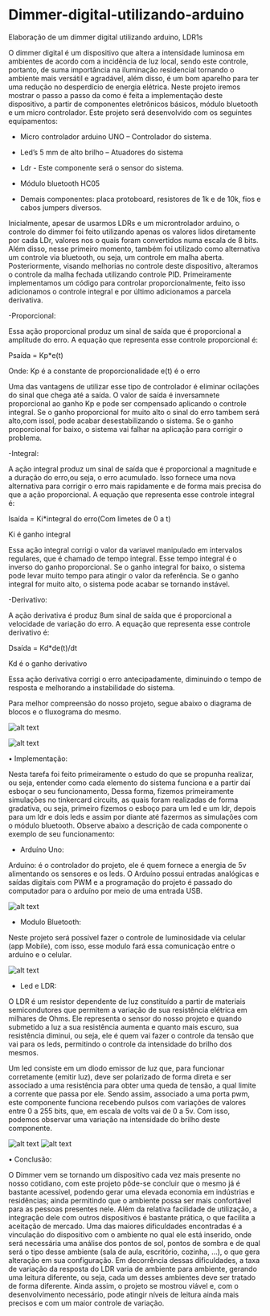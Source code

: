 # Dimmer-digital-utilizando-arduino
Elaboração de um dimmer digital utilizando arduino, LDR1s

O dimmer digital é um dispositivo que altera a intensidade luminosa em ambientes de acordo com a incidência de luz local, sendo este controle, portanto, de suma importância na iluminação residencial tornando o ambiente mais versátil e agradável, além disso, é um bom aparelho para ter uma redução no desperdício de energia elétrica.
Neste projeto iremos mostrar o passo a passo da como é feita a implementação deste dispositivo, a partir de componentes eletrônicos básicos, módulo bluetooth e um micro controlador. 
Este projeto será desenvolvido com os seguintes equipamentos:

- Micro controlador arduino UNO – Controlador do sistema.

- Led’s 5 mm de alto brilho – Atuadores do sistema

- Ldr - Este componente será o sensor do sistema.
 
- Módulo bluetooth HC05

- Demais componentes: placa protoboard, resistores de 1k e de 10k, fios e cabos jumpers diversos.

Inicialmente, apesar de usarmos LDRs e um microntrolador arduino, o controle do dimmer foi feito utilizando apenas os valores lidos diretamente por cada LDr, valores nos o quais foram convertidos numa escala de 8 bits. Além disso, nesse primeiro momento, também foi utilizado como alternativa um controle via bluetooth, ou seja, um controle em malha aberta.
Posteriormente, visando melhorias no controle deste dispositivo, alteramos o controle da malha fechada utilizando controle PID. Primeiramente implementamos um código para controlar proporcionalmente, feito isso adicionamos o controle integral e por último adicionamos a parcela derivativa.

-Proporcional:

Essa ação proporcional produz um sinal de saída que é proporcional a amplitude do erro. A equação que representa esse controle proporcional é:

Psaída = Kp*e(t)

Onde:
Kp é a constante de proporcionalidade
e(t) é o erro

Uma das vantagens de utilizar esse tipo de controlador é eliminar ocilações do sinal que chega até a saída. O valor de saída é inversamnete proporcional ao ganho Kp e pode ser compensado aplicando o controle integral. Se o ganho proporcional for muito alto o sinal do erro tambem será alto,com issol, pode acabar desestabilizando o sistema. Se o ganho proporcional for baixo, o sistema vai falhar na aplicação para corrigir o problema.

-Integral:

A ação integral produz um sinal de saída que é proporcional a magnitude e a duração do erro,ou seja, o erro acumulado. Isso fornece uma nova alternativa para corrigir o erro mais rapidamente e de forma mais precisa do que a ação proporcional. A equação que representa esse controle integral é:

Isaída = Ki*integral do erro(Com limetes de 0 a t)

Ki é ganho integral

Essa ação integral corrigi o valor da variavel manipulado em intervalos regulares, que é chamado de tempo integral. Esse tempo integral é o inverso do ganho proporcional. Se o ganho integral for baixo, o sistema pode levar muito tempo para atingir o valor da referência. Se o ganho integral for muito alto, o sistema pode acabar se tornando instável.

-Derivativo:

A ação derivativa é produz 8um sinal de saída que é proporcional a velocidade de variação do erro. A equação que representa esse controle derivativo é:

Dsaída = Kd*de(t)/dt

Kd é o ganho derivativo

Essa ação derivativa corrigi o erro antecipadamente, diminuindo o tempo de resposta e melhorando a instabilidade do sistema.

Para melhor compreensão do nosso projeto, segue abaixo o diagrama de blocos e o fluxograma do mesmo.


![alt text](https://github.com/jmdelemos/Dimmer-digital-utilizando-arduino/blob/master/ImgDiagramBlocos.PNG)

![alt text](https://github.com/jmdelemos/Dimmer-digital-utilizando-arduino/blob/master/ImgFluxograma.PNG)

•	Implementação:

Nesta tarefa foi feito primeiramente o estudo do que se propunha realizar, ou seja, entender como cada elemento do sistema funciona e a partir daí esboçar o seu funcionamento, Dessa forma, fizemos primeiramente simulações no tinkercard circuits, as quais foram realizadas de forma gradativa, ou seja, primeiro fizemos o esboço para um led e um ldr, depois para um ldr e dois leds e assim por diante até fazermos as simulações com o módulo bluetooth.
Observe abaixo a descrição de cada componente o exemplo de seu funcionamento:

- Arduíno Uno:

Arduíno: é o controlador do projeto, ele é quem fornece a energia de 5v alimentando os sensores e os leds. O Arduíno possui entradas analógicas e saídas digitais com PWM e a programação do projeto é passado do computador para o arduíno por meio de uma entrada USB.

![alt text](https://github.com/jmdelemos/Dimmer-digital-utilizando-arduino/blob/master/Arduino_UNO.jpg)

- Modulo Bluetooth:

Neste projeto será possível fazer o controle de luminosidade via celular (app Mobile), com isso, esse modulo fará essa comunicação entre o arduíno e o celular.

![alt text](https://github.com/jmdelemos/Dimmer-digital-utilizando-arduino/blob/master/HC05.jpg)

- Led e LDR:

O LDR é um resistor dependente de luz constituído a partir de materiais semicondutores que permitem a variação de sua resistência elétrica em milhares de Ohms. Ele representa o sensor do nosso projeto e quando submetido a luz a sua resistência aumenta e quanto mais escuro, sua resistência diminui, ou seja, ele é quem vai fazer o controle da tensão que vai para os leds, permitindo o controle da intensidade do brilho dos mesmos.

Um led consiste em um diodo emissor de luz que, para funcionar corretamente (emitir luz), deve ser polarizado de forma direta e ser associado a uma resistência para obter uma queda de tensão, a qual limite a corrente que passa por ele. Sendo assim, associado a uma porta pwm, este componente funciona recebendo pulsos com variações de valores entre 0 a 255 bits, que, em escala de volts vai de 0 a 5v.
Com isso, podemos observar uma variação na intensidade do brilho deste componente.

![alt text](https://github.com/jmdelemos/Dimmer-digital-utilizando-arduino/blob/master/download.jpg)                        ![alt text](https://github.com/jmdelemos/Dimmer-digital-utilizando-arduino/blob/master/LED.jpg)

•	Conclusão:

O Dimmer vem se tornando um dispositivo cada vez mais presente no nosso cotidiano, com este projeto pôde-se concluir que o mesmo já é bastante acessível, podendo gerar uma elevada economia em indústrias e residências; ainda permitindo que o ambiente possa ser mais confortável para as pessoas presentes nele. Além da relativa facilidade de utilização, a integração dele com outros dispositivos é bastante prática, o que facilita a aceitação de mercado.
Uma das maiores dificuldades encontradas é a vinculação do dispositivo com o ambiente no qual ele está inserido, onde será necessária uma análise dos pontos de sol, pontos de sombra e de qual será o tipo desse ambiente (sala de aula, escritório, cozinha, ...), o que gera alteração em sua configuração. Em decorrência dessas dificuldades, a taxa de variação da resposta do LDR varia de ambiente para ambiente, gerando uma leitura diferente, ou seja, cada um desses ambientes deve ser tratado de forma diferente.
Ainda assim, o projeto se mostrou viável e, com o desenvolvimento necessário, pode atingir níveis de leitura ainda mais precisos e com um maior controle de variação.


